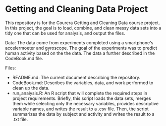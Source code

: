 # Getting and Cleaning Data Project

This repository is for the Courera Getting and Cleaning Data course project.  In this project, the goal is to load, combine, and clean messy data sets into a tidy one that can be used for analysis, and output the files.


Data: The data come from experiments completed using a smartphone's accelermoeter and gyroscope. The goal of the experiments was to predict human activity based on the the data.  The data a further described in the CodeBook.md file.


Files:

+ README.md: The current document describing the repository.
+ CodeBook.md: Describes the variables, data, and work performed to clean up the data.
+ run_analysis.R: An R script that will complete the required steps in project requirements. Briefly, this script loads the data sets, merges them while selecting only the necessary variables, provides descriptive variable names, and writes the result to a .csv file. Then, the script summarizes the data by subject and activity and writes the result to a .txt file.

